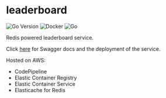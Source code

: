 # leaderboard
![Go Version](https://img.shields.io/github/go-mod/go-version/beremaran/leaderboard) ![Docker](https://github.com/beremaran/leaderboard/workflows/Docker/badge.svg) ![Go](https://github.com/beremaran/leaderboard/workflows/Go/badge.svg)

Redis powered leaderboard service.

Click [here](http://leaderboard-v2-lb-ecs-tg-584908050.eu-central-1.elb.amazonaws.com/swagger/index.html) 
for Swagger docs and the deployment of the service.

Hosted on AWS:
 - CodePipeline
 - Elastic Container Registry
 - Elastic Container Service
 - Elasticache for Redis
